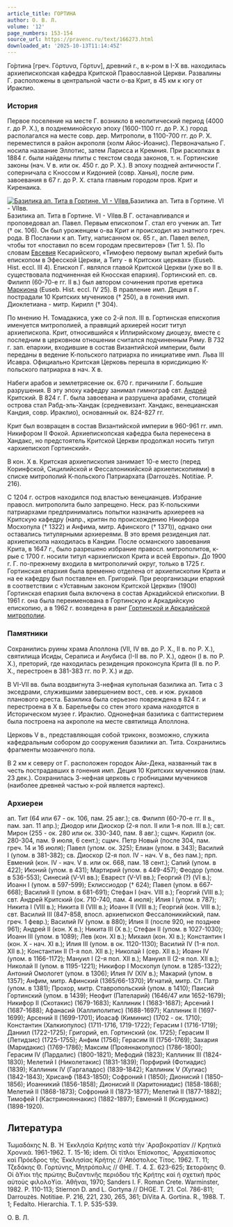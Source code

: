 ```yaml
---
article_title: ГОРТИНА
author: О. В. Л.
volume: '12'
page_numbers: 153-154
source_url: https://pravenc.ru/text/166273.html
downloaded_at: '2025-10-13T11:14:45Z'
---
```


Го́ртина [греч. Γόρτυνα, Γόρτυν], древний г., в к-ром в I-X вв. находилась архиепископская кафедра Критской Православной Церкви. Развалины Г. расположены в центральной части о-ва Крит, в 45 км к югу от Ираклио.

### История

Первое поселение на месте Г. возникло в неолитический период (4000 г. до Р. Х.), в позднеминойскую эпоху (1600-1100 гг. до Р. Х.) город располагался на месте совр. дер. Митрополи, в 1100-700 гг. до Р. Х. переместился в район акрополя (холм Айос-Иоанис). Первоначально Г. носила название Эллотис, затем Ларисса и Кремния. При раскопках в 1884 г. были найдены плиты с текстом свода законов, т. н. Гортинские законы (нач. V в. или ок. 450 г. до Р. Х.). В эпоху поздней античности Г. соперничала с Кноссом и Кидонией (совр. Ханья), после рим. завоевания в 67 г. до Р. Х. стала главным городом пров. Крит и Киренаика.

[![Базилика ап. Тита в Гортине. VI - VIIвв.](https://pravenc.ru/data/133/472/1234/i200.jpg "Кликните для увеличения картинки")](https://pravenc.ru/data/133/472/1234/i400.jpg)Базилика ап. Тита в Гортине. VI - VIIвв.  
Базилика ап. Тита в Гортине. VI - VIIвв.В Г. останавливался и проповедовал ап. Павел. Первым епископом Г. стал его ученик ап. Тит († ок. 106). Он был уроженцем о-ва Крит и происходил из знатного греч. рода. В Послании к ап. Титу, написанном ок. 65 г., ап. Павел велел, чтобы тот «поставил по всем городам пресвитеров» (Тит 1. 5). По словам [Евсевия](https://pravenc.ru/text/Евсевий.html) Кесарийского, «Тимофею первому выпал жребий быть епископом в Эфесской Церкви, а Титу - в Критских церквах» (Euseb. Hist. eccl. III 4). Епископ Г. являлся главой Критской Церкви (уже во II в. существовала подчиненная ей Кносская епархия). Гортинский еп. св. Филипп (60-70-е гг. II в.) был автором сочинения против еретика [Маркиона](https://pravenc.ru/text/Маркион.html) (Euseb. Hist. eccl. IV 25). В правление имп. Деция в Г. пострадали 10 Критских мучеников († 250), а в гонения имп. Диоклетиана - митр. Кирилл († 304).

По мнению Н. Томадакиса, уже со 2-й пол. III в. Гортинская епископия именуется митрополией, а правящий архиерей носит титул архиепископа. Крит, относившийся к Иллирийскому диоцезу, вместе с последним в церковном отношении считался подчиненным Риму. В 732 г. зап. епархии, входившие в состав Византийской империи, были переданы в ведение К-польского патриарха по инициативе имп. Льва III Исавра. Официально Критская Церковь перешла в юрисдикцию К-польского патриарха в нач. Х в.

Набеги арабов и землетрясение ок. 670 г. причинили Г. большие разрушения. В эту эпоху кафедру занимал гимнограф свт. [Андрей](https://pravenc.ru/text/Андрей.html) Критский. В 824 г. Г. была завоевана и разрушена арабами, столицей острова стал Рабд-эль-Хандак (средневизант. Хандакс, венецианская Кандия, совр. Ираклио), основанный ок. 824-827 гг.

Крит был возвращен в состав Византийской империи в 960-961 гг. имп. Никифором II Фокой. Архиепископская кафедра была перенесена в Хандакс, но предстоятель Критской Церкви продолжал носить титул «архиепископ Гортинский».

В кон. Х в. Критская архиепископия занимает 10-е место (перед Коринфской, Сицилийской и Фессалоникийской архиепископиями) в списке митрополий К-польского Патриархата (Darrouzès. Notitiae. P. 216).

С 1204 г. остров находился под властью венецианцев. Избрание правосл. митрополита было запрещено. Неск. раз К-польскими патриархами предпринимались попытки назначить архиереев на Критскую кафедру (напр., критян по происхождению Никифора Мосхопула († 1322) и Анфима, митр. Афинского († 1371)), однако они оставались титулярными архиереями. В это время резиденция лат. архиепископа находилась в Кандии. После османского завоевания Крита, в 1647 г., было разрешено избрание правосл. митрополитов, к-рые с 1700 г. носили титул «архиепископ Крита и всей Европы». До 1900 г. Г. по-прежнему входила в митрополичий округ, только в 1725 г. Гортинская епархия была временно отделена от архиепископии Крита и на ее кафедру был поставлен еп. Григорий. При реорганизации епархий в соответствии с «Уставным законом Критской Церкви» (1900) Гортинская епархия была включена в состав Аркадийской епископии. В 1961 г. она была переименована в Гортинскую и Аркадийскую епископию, а в 1962 г. возведена в ранг [Гортинской и Аркадийской митрополии](<https://pravenc.ru/text/Гортинской и Аркадийской митрополии.html>).

### Памятники

Сохранились руины храма Аполлона (VII, IV вв. до Р. Х., II в. по Р. Х.), святилища Исиды, Сераписа и Анубиса (I-II вв. по Р. Х.), одеон (I в. по Р. Х.), преторий, где находилась резиденция проконсула Крита (II в. по Р. Х., перестроен в 381-383 гг. по Р. Х.) и др.

В VI-VII вв. была воздвигнута 3-нефная купольная базилика ап. Тита с 3 экседрами, служившими завершением вост., сев. и юж. рукавов планового креста. Базилика была серьезно повреждена в 824 г. и перестроена в Х в. Барельефы со стен этого храма находятся в Историческом музее г. Ираклио. Однонефная базилика с баптистерием была построена на акрополе на месте святилища Аполлона.

Церковь V в., представляющая собой триконх, возможно, служила кафедральным собором до сооружения базилики ап. Тита. Сохранились фрагменты мозаичного пола.

В 2 км к северу от Г. расположен городок Айи-Дека, названный так в честь пострадавших в гонения имп. Деция 10 Критских мучеников (пам. 23 дек.). Сохранилась 3-нефная церковь с гробницами мучеников (наиболее древней частью к-рой является нартекс).

### Архиереи

ап. Тит (64 или 67 - ок. 106, пам. 25 авг.); св. Филипп (60-70-е гг. II в., пам. зап. 11 апр.); Диодор или Диоскор (2-я пол. II или 1-я пол. III в.); свт. Мирон (255 - ок. 280 или ок. 330-340, пам. 8 авг.); сщмч. Кирилл (ок. 280-304, пам. 9 июля, 6 сент.); сщмч. Петр Новый (после 304, пам. греч. 14 и 16 июля); Павел (упом. ок. 325); Елиан (упом. в 343); Василий I (упом. в 381-382); св. Диоскор (2-я пол. IV - нач. V в., без пам.); прп. Евмений (кон. IV - нач. V в. или ок. 668, пам. 18 сент.); Сапий (упом. в 422); Иконий (упом. в 431); Мартирий (упом. в 449-457); Феодор (упом. в 536-553); Синесий (V-VI вв.); Еварест (V-VI вв.); Георгий (?) (VI в.); Иоанн I (упом. в 597-599); Еклиссиодор († 624); Павел (упом. в 667-668); Василий II (упом. в 681-691); Стефан I (нач. VIII в.); Георгий (VIII в.); свт. Андрей Критский (ок. 710-740, пам. 4 июля); Илия I (упом. в 787); Никита I (VIII в.); Никита II (VIII в.); Иоанн II (VIII в.); Георгий (кон. VIII в.); свт. Василий III (847-858, впосл. архиепископ Фессалоникийский, пам. греч. 1 февр.); Василий IV (упом. в 880); Илия II (после 920, не позднее 961); Андрей II (кон. X в.); Никита III (X в.); Стефан II (упом. в 1027-1030); Иоанн III (упом. в 1089); Лев (кон. XI в.); Михаил (кон. XI в.); Константин I (кон. X - нач. XI в.); Илия III (упом. в ок. 1120-1130); Василий IV (1-я пол. XII в.); Константин II (1-я пол. XII в.); Николай I (сер. XII в.); Иоанн IV (упом. в 1166-1172); Мануил I (2-я пол. XII в.); Мануил II (2-я пол. XII в.); Николай II (упом. в 1195-1221); Никифор I Мосхопул (упом. в 1285-1322); Антоний Омологет (упом. в 1306); Илия IV (XIV в.); Макарий (упом. в 1357); Анфим, митр. Афинский (1365/66-1370); Игнатий, митр. Ст. Патр (упом. в 1381); Прохор, митр. Ставропольский (упом. в 1410); Паисий Гортинский (упом. в 1439); Неофит (Пателарий) (1646/47 или 1652-1679); Никифор II (Скотакис) (1679-1683); Каллиник I (1683-1687); Арсений I (1687-1688); Афанасий (Каллиполитис) (1688-1697); Каллиник II (1697-1699); Арсений II (1699-1701); Иоасаф (Киминис) (1702 - ок. 1710); Константин (Халкиопулос) (1711-1716, 1719-1722); Герасим I (1716-1719); Даниил (1722-1725); Григорий, еп. Гортинский (ок. 1725); Герасим II (Летидзис) (1725-1755); Анфим (1756); Герасим III (1756-1769); Захария (Маридакис) (1769-1786); Максим (Прояннакопулос) (1786-1800); Герасим IV (Пардалис) (1800-1821); Мефодий (1823); Каллиник III (1824-1830); Мелетий I (Николетакис) (1831-1839); Порфирий (Фотиадис) (1839); Каллиник IV (Гаргаладос) (1839-1842); Каллиник V (Хугиас) (1842-1843); Хрисанф (1843-1850); Софроний I (1850); Дионисий I (1850-1856); Иоанникий (1856-1858); Дионисий II (Харитониадис) (1858-1868); Мелетий II (1868-1873); Софроний II (1873-1877); Мелетий II (1877-1882); Тимофей I (Кастринояннакис) (1882-1897); Евмений II (Ксирудакис) (1898-1920).

## Литература

Τωμαδάκης Ν. Β. ῾Η ᾿Εκκλησία Κρήτης κατὰ τὴν ᾿Αραβοκρατίαν // Κρητικὰ Χρονικά. 1961-1962. T. 15-16; idem. Οἱ τίτλοι ᾿Επίσκοπος, ᾿Αρχιεπίσκοπος καὶ Πρόεδρος τῆς ᾿Εκκλησίας Κρήτης // ᾿Απόστολος Τίτος. 1962. T. 11; Τζεδάκης Θ. Γορτύνης, Μητρόπολις // ΘΗΕ. T. 4. Σ. 623-625; Ϫετοράκης Θ. Οἱ ἅϒιοι τῆς πρώτης Βυζαντινῆς περιόδου τῆς Κρήτης καὶ ἡ σχετικὴ πρὸς αὐτοὺς φιλολοϒία. ᾿Αθῆναι, 1970; Sanders I. F. Roman Crete. Warminster, 1982. P. 110-113; Stiernon D.  and L. Gortyna // DHGE. T. 21. Col. 786-811; Darrouzès. Notitiae. P. 216, 221, 230, 265, 361; DiVita A. Gortina. R., 1988. T. 1; Fedalto. Hierarchia. T. 1. P. 535-539.

О. В. Л.
